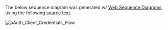 The below sequence diagram was generated w/ [Web Sequence Diagrams](https://www.websequencediagrams.com/), using the following [source text](http://gitlab.fsw.com/snippets/11).

![oAuth_Client_Credentials_Flow](http://gitlab.fsw.com/tfs/library/uploads/2e8af38f321c3c4ba45cc146f1d97a39/oAuth_Client_Credentials_Flow.png)
